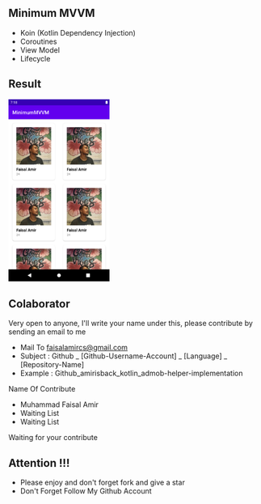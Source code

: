 ## Minimum MVVM
- Koin (Kotlin Dependency Injection)
- Coroutines
- View Model
- Lifecycle

## Result
<img width="200px" height="360px" src="https://raw.githubusercontent.com/amirisback/minimum-mvvm/master/docs/image/ss.png">

## Colaborator
Very open to anyone, I'll write your name under this, please contribute by sending an email to me

- Mail To faisalamircs@gmail.com
- Subject : Github _ [Github-Username-Account] _ [Language] _ [Repository-Name]
- Example : Github_amirisback_kotlin_admob-helper-implementation

Name Of Contribute
- Muhammad Faisal Amir
- Waiting List
- Waiting List

Waiting for your contribute

## Attention !!!
- Please enjoy and don't forget fork and give a star
- Don't Forget Follow My Github Account